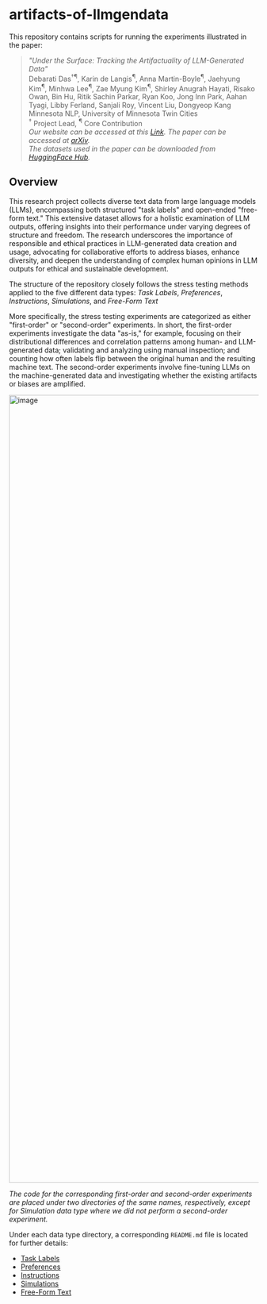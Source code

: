 # artifacts-of-llmgendata
This repository contains scripts for running the experiments illustrated in the paper:
> *"Under the Surface: Tracking the Artifactuality of LLM-Generated Data"*<br>
Debarati Das<sup>†¶</sup>, Karin de Langis<sup>¶</sup>, Anna Martin-Boyle<sup>¶</sup>, Jaehyung Kim<sup>¶</sup>, Minhwa Lee<sup>¶</sup>, Zae Myung Kim<sup>¶</sup>, Shirley Anugrah Hayati, Risako Owan, Bin Hu, Ritik Sachin Parkar, Ryan Koo, Jong Inn Park, Aahan Tyagi, Libby Ferland, Sanjali Roy, Vincent Liu, Dongyeop Kang<br>
Minnesota NLP, University of Minnesota Twin Cities<br>
<sup>†</sup> Project Lead, <sup>¶</sup> Core Contribution <br>
*Our website can be accessed at this [Link](https://minnesotanlp.github.io/artifact/).*
*The paper can be accessed at [arXiv](https://arxiv.org/pdf/2401.14698.pdf).*<br>
*The datasets used in the paper can be downloaded from [HuggingFace Hub](https://huggingface.co/datasets/minnesotanlp/LLM-Artifacts).*

## Overview
This research project collects diverse text data from large language models (LLMs), encompassing both structured "task labels" and open-ended "free-form text." This extensive dataset allows for a holistic examination of LLM outputs, offering insights into their performance under varying degrees of structure and freedom. The research underscores the importance of responsible and ethical practices in LLM-generated data creation and usage, advocating for collaborative efforts to address biases, enhance diversity, and deepen the understanding of complex human opinions in LLM outputs for ethical and sustainable development.

The structure of the repository closely follows the stress testing methods applied to the five different data types: *Task Labels*, *Preferences*, *Instructions*, *Simulations*, and *Free-Form Text*

More specifically, the stress testing experiments are categorized as either "first-order" or "second-order" experiments. In short, the first-order experiments investigate the data "as-is," for example, focusing on their distributional differences and correlation patterns among human- and LLM-generated data; validating and analyzing using manual inspection; and counting how often labels flip between the original human and the resulting machine text. The second-order experiments involve fine-tuning LLMs on the machine-generated data and investigating whether the existing artifacts or biases are amplified.

<img width="1588" alt="image" src="https://github.com/minnesotanlp/artifacts-of-llmgendata/assets/3746478/ae37ef70-78fe-4142-8cc5-8eb02a2c8efd">

<br>

*The code for the corresponding first-order and second-order experiments are placed under two directories of the same names, respectively, except for Simulation data type where we did not perform a second-order experiment.*

Under each data type directory, a corresponding `README.md` file is located for further details:
- [Task Labels](https://github.com/minnesotanlp/artifacts-of-llmgendata/tree/main/task_labels)
- [Preferences](https://github.com/minnesotanlp/artifacts-of-llmgendata/tree/main/preference)
- [Instructions](https://github.com/minnesotanlp/artifacts-of-llmgendata/tree/main/instructions)
- [Simulations](https://github.com/minnesotanlp/artifacts-of-llmgendata/tree/main/simulation)
- [Free-Form Text](https://github.com/minnesotanlp/artifacts-of-llmgendata/tree/main/free_form_text)
